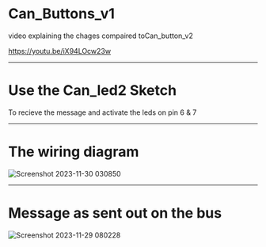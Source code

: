 # Can_Buttons_v1

video explaining the chages compaired toCan_button_v2

https://youtu.be/iX94LOcw23w

----
# Use the Can_led2 Sketch 

To recieve the message and activate the leds on pin 6 & 7

----

# The wiring diagram

![Screenshot 2023-11-30 030850](https://github.com/johnmholmes/YouTube-Can-Arduino-Nano/assets/60571002/44839d6b-9ceb-44c5-827d-98cda79d8e2d)

----

# Message as sent out on the bus

![Screenshot 2023-11-29 080228](https://github.com/johnmholmes/YouTube-Can-Arduino-Nano/assets/60571002/2a249229-18eb-40e9-a0bc-903fdec742a2)


